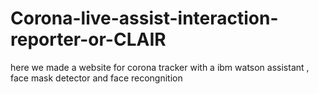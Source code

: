 # Corona-live-assist-interaction-reporter-or-CLAIR
here we made a website for corona tracker with a ibm watson assistant , face mask detector and face recongnition
